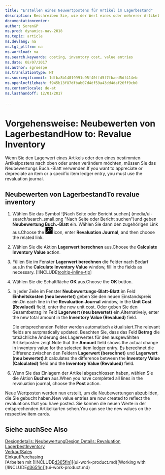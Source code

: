 ```yaml
---
title: "Erstellen eines Neuwertpostens für Artikel im Lagerbestand"
description: Beschreiben Sie, wie der Wert eines oder mehrerer Artikel im Lager abgeschrieben oder neu bewertet wird, indem Sie den aktuellen, berechneten Wert buchen.
documentationcenter: 
author: SorenGP
ms.prod: dynamics-nav-2018
ms.topic: article
ms.devlang: na
ms.tgt_pltfrm: na
ms.workload: na
ms.search.keywords: costing, inventory cost, value entries
ms.date: 08/07/2017
ms.author: sgroespe
ms.translationtype: HT
ms.sourcegitcommit: 1dfba8b14019991c95f40ffd5f7fbaed5df414eb
ms.openlocfilehash: f945b13f87dfbab07d4df59a43dd4daf26ff9cb0
ms.contentlocale: de-at
ms.lasthandoff: 12/01/2017

---
```

# <a name="how-to-revalue-inventory"></a><span data-ttu-id="947d7-103">Vorgehensweise: Neubewerten von Lagerbestand</span><span class="sxs-lookup"><span data-stu-id="947d7-103">How to: Revalue Inventory</span></span>
<span data-ttu-id="947d7-104">Wenn Sie den Lagerwert eines Artikels oder den eines bestimmten Artikelpostens nach oben oder unten verändern möchten, müssen Sie das Neubewertungs Buch.-Blatt verwenden.</span><span class="sxs-lookup"><span data-stu-id="947d7-104">If you want to appreciate or depreciate an item or a specific item ledger entry, you must use the revaluation journal.</span></span>

## <a name="to-revalue-inventory"></a><span data-ttu-id="947d7-105">Neubewerten von Lagerbestand</span><span class="sxs-lookup"><span data-stu-id="947d7-105">To revalue inventory</span></span>
1. <span data-ttu-id="947d7-106">Wählen Sie das Symbol ![Nach Seite oder Bericht suchen] (media/ui-search/search_small.png "Nach Seite oder Bericht suchen")und geben **Neubewertung Buch.-Blatt** ein. Wählen Sie dann den zugehörigen Link aus.</span><span class="sxs-lookup"><span data-stu-id="947d7-106">Choose the ![Search for Page or Report](media/ui-search/search_small.png "Search for Page or Report icon") icon, enter **Revaluation Journal**, and then choose the related link.</span></span>
2. <span data-ttu-id="947d7-107">Wählen Sie die Aktion **Lagerwert berechnen** aus.</span><span class="sxs-lookup"><span data-stu-id="947d7-107">Choose the **Calculate Inventory Value** action.</span></span>
3. <span data-ttu-id="947d7-108">Füllen Sie im Fenster **Lagerwert berechnen** die Felder nach Bedarf aus.</span><span class="sxs-lookup"><span data-stu-id="947d7-108">In the **Calculate Inventory Value** window, fill in the fields as necessary.</span></span> [!INCLUDE[tooltip-inline-tip](includes/tooltip-inline-tip_md.md)]
4. <span data-ttu-id="947d7-109">Wählen Sie die Schaltfläche **OK** aus.</span><span class="sxs-lookup"><span data-stu-id="947d7-109">Choose the **OK** button.</span></span>
5. <span data-ttu-id="947d7-110">In jeder Zeile im Fenster **Neubewertungs-Blatt-Blatt** im Feld **Einheitskosten (neu bewertet)** geben Sie den neuen Einstandspreis ein.</span><span class="sxs-lookup"><span data-stu-id="947d7-110">On each line in the **Revaluation Journal** window, in the **Unit Cost (Revalued)** field, enter the new unit cost.</span></span> <span data-ttu-id="947d7-111">Oder geben Sie den Gesamtbetrag im Feld **Lagerwert (neu bewertet)** ein.</span><span class="sxs-lookup"><span data-stu-id="947d7-111">Alternatively, enter the new total amount in the **Inventory Value (Revalued)** field.</span></span>

    <span data-ttu-id="947d7-112">Die entsprechenden Felder werden automatisch aktualisiert.</span><span class="sxs-lookup"><span data-stu-id="947d7-112">The relevant fields are automatically updated.</span></span> <span data-ttu-id="947d7-113">Beachten Sie, dass das Feld **Betrag** die tatsächliche Änderung des Lagerwertes für den ausgewählten Artikelposten zeigt.</span><span class="sxs-lookup"><span data-stu-id="947d7-113">Note that the **Amount** field shows the actual change in inventory value for the selected item ledger entry.</span></span> <span data-ttu-id="947d7-114">Es berechnet die Differenz zwischen den Feldern **Lagerwert (berechnet)** und **Lagerwert (neu bewertet)**.</span><span class="sxs-lookup"><span data-stu-id="947d7-114">It calculates the difference between the **Inventory Value (Calculated)** field and the **Inventory Value (Revalued)** field.</span></span>
6. <span data-ttu-id="947d7-115">Wenn Sie das Einlagern der Artikel abgeschlossen haben, wählen Sie die Aktion **Buchen** aus.</span><span class="sxs-lookup"><span data-stu-id="947d7-115">When you have completed all lines in the revaluation journal, choose the **Post** action.</span></span>

<span data-ttu-id="947d7-116">Neue Wertposten werden nun erstellt, um die Neubewertungen abzubilden, die Sie gebucht haben.</span><span class="sxs-lookup"><span data-stu-id="947d7-116">New value entries are now created to reflect the revaluations that you have posted.</span></span> <span data-ttu-id="947d7-117">Sie können die neuen Werte in der entsprechenden Artikelkarten sehen.</span><span class="sxs-lookup"><span data-stu-id="947d7-117">You can see the new values on the respective item cards.</span></span>

## <a name="see-also"></a><span data-ttu-id="947d7-118">Siehe auch</span><span class="sxs-lookup"><span data-stu-id="947d7-118">See Also</span></span>
[<span data-ttu-id="947d7-119">Designdetails: Neubewertung</span><span class="sxs-lookup"><span data-stu-id="947d7-119">Design Details: Revaluation</span></span>](design-details-revaluation.md)  
[<span data-ttu-id="947d7-120">Lagerbest</span><span class="sxs-lookup"><span data-stu-id="947d7-120">Inventory</span></span>](inventory-manage-inventory.md)  
[<span data-ttu-id="947d7-121">Verkauf</span><span class="sxs-lookup"><span data-stu-id="947d7-121">Sales</span></span>](sales-manage-sales.md)  
[<span data-ttu-id="947d7-122">Einkauf</span><span class="sxs-lookup"><span data-stu-id="947d7-122">Purchasing</span></span>](purchasing-manage-purchasing.md)  
<span data-ttu-id="947d7-123">[Arbeiten mit [!INCLUDE[d365fin](includes/d365fin_md.md)]](ui-work-product.md)</span><span class="sxs-lookup"><span data-stu-id="947d7-123">[Working with [!INCLUDE[d365fin](includes/d365fin_md.md)]](ui-work-product.md)</span></span>

